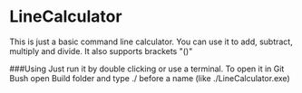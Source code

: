 # LineCalculator

This is just a basic command line calculator.
You can use it to add, subtract, multiply and divide. 
It also supports brackets "()"

###Using
Just run it by double clicking or use a terminal.
To open it in Git Bush open Build folder and type ./ before a name (like ./LineCalculator.exe)
